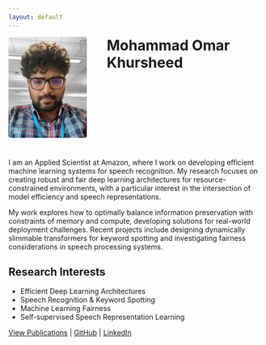 ```yaml
---
layout: default
---
```


<div style="display: flex; align-items: flex-start; gap: 40px; margin-bottom: 40px;">
  <img src="images/profile.jpg" alt="Mohammad Omar Khursheed" style="width: 200px; height: 200px; object-fit: cover; border-radius: 5px;">
  <div>
    <h1 style="margin-top: 0;">Mohammad Omar Khursheed</h1>
  </div>
</div>

I am an Applied Scientist at Amazon, where I work on developing efficient machine learning systems for speech recognition. My research focuses on creating robust and fair deep learning architectures for resource-constrained environments, with a particular interest in the intersection of model efficiency and speech representations.

My work explores how to optimally balance information preservation with constraints of memory and compute, developing solutions for real-world deployment challenges. Recent projects include designing dynamically slimmable transformers for keyword spotting and investigating fairness considerations in speech processing systems.

## Research Interests
- Efficient Deep Learning Architectures
- Speech Recognition & Keyword Spotting
- Machine Learning Fairness
- Self-supervised Speech Representation Learning

<div class="links">
  <a href="/publications">View Publications</a> |
  <a href="https://github.com/omarkhursheed">GitHub</a> |
  <a href="https://linkedin.com/in/mkhursheed">LinkedIn</a>
</div>
